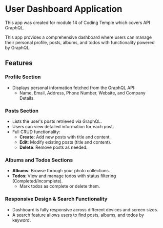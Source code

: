 # User Dashboard Application

This app was created for module 14 of Coding Temple which covers API GraphQL.

This app provides a comprehensive dashboard where users can manage their personal profile, posts, albums, and todos with functionality powered by GraphQL.

## Features

### Profile Section
- Displays personal information fetched from the GraphQL API:
  - Name, Email, Address, Phone Number, Website, and Company Details.

### Posts Section
- Lists the user's posts retrieved via GraphQL.
- Users can view detailed information for each post.
- Full CRUD functionality:
  - **Create**: Add new posts with title and content.
  - **Edit**: Modify existing posts (title and content).
  - **Delete**: Remove posts as needed.

### Albums and Todos Sections
- **Albums**: Browse through your photo collections.
- **Todos**: View and manage todos with status filtering (Completed/Incomplete). 
  - Mark todos as complete or delete them.

### Responsive Design & Search Functionality
- Dashboard is fully responsive across different devices and screen sizes.
- A search feature allows users to find posts, albums, and todos by keyword.

